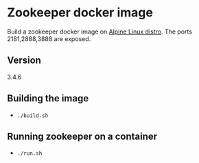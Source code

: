 Zookeeper docker image
========
Build a zookeeper docker image on [Alpine Linux distro](http://www.alpinelinux.org/). 
The ports 2181,2888,3888 are exposed.

Version
----
3.4.6


Building the image
----
- ```./build.sh```

Running zookeeper on a container
----
- ```./run.sh```

